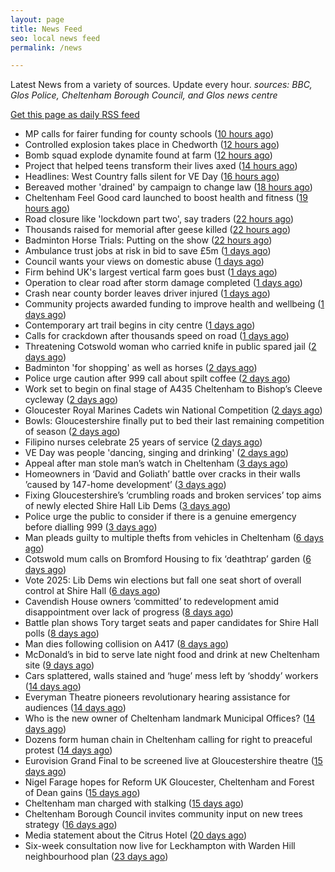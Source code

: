 ```yaml
---
layout: page
title: News Feed
seo: local news feed
permalink: /news

---
```


Latest News from a variety of sources. Update every hour.
_sources: BBC, Glos Police, Cheltenham Borough Council, and Glos news centre_

[Get this page as daily RSS feed](/daily.rss)

<!-- news_marker starts -->
- MP calls for fairer funding for county schools ([10 hours ago](https://www.bbc.com/news/articles/c14kz050y3ro))
- Controlled explosion takes place in Chedworth ([12 hours ago](https://gloucesternewscentre.co.uk/controlled-explosion-takes-place-in-chedworth/))
- Bomb squad explode dynamite found at farm ([12 hours ago](https://www.bbc.com/news/articles/c0k34gzdmxko))
- Project that helped teens transform their lives axed ([14 hours ago](https://www.bbc.com/news/articles/ckg1gmmn82zo))
- Headlines: West Country falls silent for VE Day ([16 hours ago](https://www.bbc.com/news/articles/c3083nv58z7o))
- Bereaved mother 'drained' by campaign to change law ([18 hours ago](https://www.bbc.com/news/articles/c99p985r1xgo))
- Cheltenham Feel Good card launched to boost health and fitness ([19 hours ago](https://www.cheltenham.gov.uk/news/article/3007/cheltenham_feel_good_card_launched_to_boost_health_and_fitness))
- Road closure like 'lockdown part two', say traders ([22 hours ago](https://www.bbc.com/news/articles/c3r8r3yrjgjo))
- Thousands raised for memorial after geese killed ([22 hours ago](https://www.bbc.com/news/articles/cn80d0k231yo))
- Badminton Horse Trials: Putting on the show ([22 hours ago](https://www.bbc.com/news/articles/c1lm3e424dqo))
- Ambulance trust jobs at risk in bid to save £5m ([1 days ago](https://www.bbc.com/news/articles/c078721k50xo))
- Council wants your views on domestic abuse ([1 days ago](https://gloucesternewscentre.co.uk/council-wants-your-views-on-domestic-abuse/))
- Firm behind UK's largest vertical farm goes bust ([1 days ago](https://www.bbc.com/news/articles/c9qwq5245zvo))
- Operation to clear road after storm damage completed ([1 days ago](https://www.bbc.com/news/articles/cp91d93kv7vo))
- Crash near county border leaves driver injured ([1 days ago](https://www.bbc.com/news/articles/cd7v7z98xvwo))
- Community projects awarded funding to improve health and wellbeing ([1 days ago](https://www.cheltenham.gov.uk/news/article/3006/community_projects_awarded_funding_to_improve_health_and_wellbeing))
- Contemporary art trail begins in city centre ([1 days ago](https://www.bbc.com/news/articles/cdrg7pjg8pvo))
- Calls for crackdown after thousands speed on road ([1 days ago](https://www.bbc.com/news/articles/cj454v1qzrxo))
- Threatening Cotswold woman who carried knife in public spared jail ([2 days ago](https://gloucesternewscentre.co.uk/threatening-cotswold-woman-who-carried-knife-in-public-spared-jail/))
- Badminton 'for shopping' as well as horses ([2 days ago](https://www.bbc.com/news/articles/cqx4nl0w8x4o))
- Police urge caution after 999 call about spilt coffee ([2 days ago](https://www.bbc.com/news/articles/c4g9ng7z94jo))
- Work set to begin on final stage of A435 Cheltenham to Bishop’s Cleeve cycleway ([2 days ago](https://gloucesternewscentre.co.uk/work-set-to-begin-on-final-stage-of-a435-cheltenham-to-bishops-cleeve-cycleway/))
- Gloucester Royal Marines Cadets win National Competition ([2 days ago](https://gloucesternewscentre.co.uk/gloucester-royal-marines-cadets-win-national-competition/))
- Bowls: Gloucestershire finally put to bed their last remaining competition of season ([2 days ago](https://gloucesternewscentre.co.uk/bowls-gloucestershire-finally-put-to-bed-their-last-remaining-competition-of-season/))
- Filipino nurses celebrate 25 years of service ([2 days ago](https://gloucesternewscentre.co.uk/filipino-nurses-celebrate-25-years-of-service/))
- VE Day was people 'dancing, singing and drinking' ([2 days ago](https://www.bbc.com/news/articles/cvg9y4pye5ro))
- Appeal after man stole man’s watch in Cheltenham ([3 days ago](https://gloucesternewscentre.co.uk/appeal-after-man-stole-mans-watch-in-cheltenham/))
- Homeowners in ‘David and Goliath’ battle over cracks in their walls ’caused by 147-home development’ ([3 days ago](https://gloucesternewscentre.co.uk/homeowners-in-david-and-goliath-battle-over-cracks-in-their-walls-caused-by-147-home-development/))
- Fixing Gloucestershire’s ‘crumbling roads and broken services’ top aims of newly elected Shire Hall Lib Dems ([3 days ago](https://gloucesternewscentre.co.uk/fixing-gloucestershires-crumbling-roads-and-broken-services-top-aims-of-newly-elected-shire-hall-lib-dems/))
- Police urge the public to consider if there is a genuine emergency before dialling 999 ([3 days ago](https://gloucesternewscentre.co.uk/police-urge-the-public-to-consider-if-there-is-a-genuine-emergency-before-dialling-999/))
- Man pleads guilty to multiple thefts from vehicles in Cheltenham ([6 days ago](https://gloucesternewscentre.co.uk/man-pleads-guilty-to-multiple-thefts-from-vehicles-in-cheltenham/))
- Cotswold mum calls on Bromford Housing to fix ‘deathtrap’ garden ([6 days ago](https://gloucesternewscentre.co.uk/cotswold-mum-calls-on-bromford-housing-to-fix-deathtrap-garden/))
- Vote 2025: Lib Dems win elections but fall one seat short of overall control at Shire Hall ([6 days ago](https://gloucesternewscentre.co.uk/vote-2025-lib-dems-win-elections-but-fall-one-seat-short-of-overall-control-at-shire-hall/))
- Cavendish House owners ‘committed’ to redevelopment amid disappointment over lack of progress ([8 days ago](https://gloucesternewscentre.co.uk/cavendish-house-owners-committed-to-redevelopment-amid-disappointment-over-lack-of-progress/))
- Battle plan shows Tory target seats and paper candidates for Shire Hall polls ([8 days ago](https://gloucesternewscentre.co.uk/battle-plan-shows-tory-target-seats-and-paper-candidates-for-shire-hall-polls/))
- Man dies following collision on A417 ([8 days ago](https://gloucesternewscentre.co.uk/man-dies-following-collision-on-a417/))
- McDonald’s in bid to serve late night food and drink at new Cheltenham site ([9 days ago](https://gloucesternewscentre.co.uk/mcdonalds-in-bid-to-serve-late-night-food-and-drink-at-new-cheltenham-site/))
- Cars splattered, walls stained and ‘huge’ mess left by ‘shoddy’ workers ([14 days ago](https://gloucesternewscentre.co.uk/cars-splattered-walls-stained-and-huge-mess-left-by-shoddy-workers/))
- Everyman Theatre pioneers revolutionary hearing assistance for audiences ([14 days ago](https://gloucesternewscentre.co.uk/everyman-theatre-pioneers-revolutionary-hearing-assistance-for-audiences/))
- Who is the new owner of Cheltenham landmark Municipal Offices? ([14 days ago](https://gloucesternewscentre.co.uk/who-is-the-new-owner-of-cheltenham-landmark-municipal-offices/))
- Dozens form human chain in Cheltenham calling for right to preaceful protest ([14 days ago](https://gloucesternewscentre.co.uk/dozens-form-human-chain-in-cheltenham-calling-for-right-to-preaceful-protest/))
- Eurovision Grand Final to be screened live at Gloucestershire theatre ([15 days ago](https://gloucesternewscentre.co.uk/eurovision-grand-final-to-be-screened-live-at-gloucestershire-theatre/))
- Nigel Farage hopes for Reform UK Gloucester, Cheltenham and Forest of Dean gains ([15 days ago](https://gloucesternewscentre.co.uk/nigel-farage-hopes-for-reform-uk-gloucester-cheltenham-and-forest-of-dean-gains/))
- Cheltenham man charged with stalking ([15 days ago](https://gloucesternewscentre.co.uk/cheltenham-man-charged-with-stalking/))
- Cheltenham Borough Council invites community input on new trees strategy ([16 days ago](https://www.cheltenham.gov.uk/news/article/3005/cheltenham_borough_council_invites_community_input_on_new_trees_strategy))
- Media statement about the Citrus Hotel ([20 days ago](https://www.cheltenham.gov.uk/news/article/3004/media_statement_about_the_citrus_hotel))
- Six-week consultation now live for Leckhampton with Warden Hill neighbourhood plan ([23 days ago](https://www.cheltenham.gov.uk/news/article/3003/six-week_consultation_now_live_for_leckhampton_with_warden_hill_neighbourhood_plan))

<!-- news_marker ends -->
